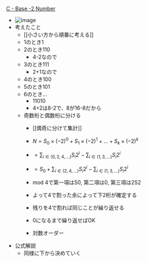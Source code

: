 
[C - Base -2 Number](https://atcoder.jp/contests/abc105/tasks/abc105_c)
- ![image](https://gyazo.com/138fd19d56e29837bebffb7acca1e9cf/thumb/1000)
- 考えたこと
    - [[小さい方から順番に考える]]
    - 1のとき1
    - 2のとき110
        - 4-2なので
    - 3のとき111
        - 2+1なので
    - 4のとき100
    - 5のとき101
    - 6のとき…
        - 11010
        - 4+2は8-2で、8が16-8だから
    - 奇数桁と偶数桁に分ける
        - [[偶奇に分けて集計]]
        - $N = S_0 \times (-2)^0 + S_1 \times (-2)^1 + ... + S_k \times (-2)^k$
        - $= \sum_{i \in (0,2,4,...)} S_i 2^i - \sum_{i \in (1, 3,...)} S_i 2^i$
        - $= S_0 + \sum_{i \in (2,4,...)} S_i 2^i - \sum_{i \in (1, 3,...)} S_i 2^i$

        - mod 4で第一項はS0, 第二項は0, 第三項は2S2
        - よって4で割った余によって下2桁が確定する
        - 残りを4で割れば同じことが繰り返せる
        - 0になるまで繰り返せばOK
        - 対数オーダー
- 公式解説
    - 同様に下から決めていく
